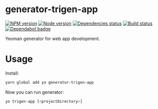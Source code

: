 # generator-trigen-app

[![NPM version][npm]][npm-url]
[![Node version][node]][node-url]
[![Dependencies status][deps]][deps-url]
[![Build status][build]][build-url]
[![Dependabot badge][dependabot]][dependabot-url]

[npm]: https://img.shields.io/npm/v/generator-trigen-app.svg
[npm-url]: https://npmjs.com/package/generator-trigen-app

[node]: https://img.shields.io/node/v/generator-trigen-app.svg
[node-url]: https://nodejs.org

[deps]: https://david-dm.org/TrigenSoftware/generator-trigen-app.svg
[deps-url]: https://david-dm.org/TrigenSoftware/generator-trigen-app

[build]: http://img.shields.io/travis/com/TrigenSoftware/generator-trigen-app/master.svg
[build-url]: https://travis-ci.com/TrigenSoftware/generator-trigen-app

[dependabot]: https://api.dependabot.com/badges/status?host=github&repo=TrigenSoftware/generator-trigen-app
[dependabot-url]: https://dependabot.com/

Yeoman generator for web app development.

# Usage

Install:

```bash
yarn global add yo generator-trigen-app
```

Now you can run generator:

```bash
yo trigen-app [<projectDirectory>]
```
